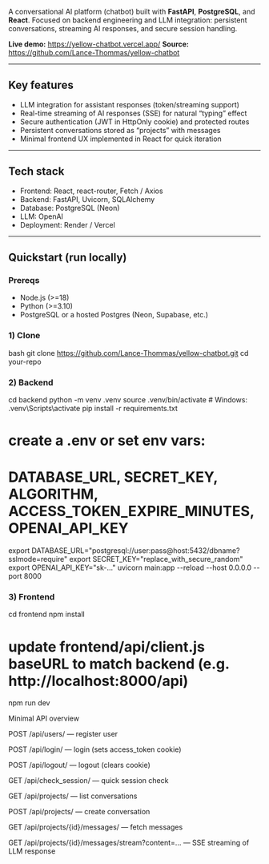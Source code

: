 A conversational AI platform (chatbot) built with **FastAPI**, **PostgreSQL**, and **React**. Focused on backend engineering and LLM integration: persistent conversations, streaming AI responses, and secure session handling.

**Live demo:** https://yellow-chatbot.vercel.app/
**Source:** https://github.com/Lance-Thommas/yellow-chatbot

---

## Key features

- LLM integration for assistant responses (token/streaming support)
- Real-time streaming of AI responses (SSE) for natural “typing” effect
- Secure authentication (JWT in HttpOnly cookie) and protected routes
- Persistent conversations stored as “projects” with messages
- Minimal frontend UX implemented in React for quick iteration

---

## Tech stack

- Frontend: React, react-router, Fetch / Axios
- Backend: FastAPI, Uvicorn, SQLAlchemy
- Database: PostgreSQL (Neon)
- LLM: OpenAI
- Deployment: Render / Vercel

---

## Quickstart (run locally)

### Prereqs

- Node.js (>=18)
- Python (>=3.10)
- PostgreSQL or a hosted Postgres (Neon, Supabase, etc.)

### 1) Clone

bash
git clone https://github.com/Lance-Thommas/yellow-chatbot.git
cd your-repo

### 2) Backend

cd backend
python -m venv .venv
source .venv/bin/activate # Windows: .venv\Scripts\activate
pip install -r requirements.txt

# create a .env or set env vars:

# DATABASE_URL, SECRET_KEY, ALGORITHM, ACCESS_TOKEN_EXPIRE_MINUTES, OPENAI_API_KEY

export DATABASE_URL="postgresql://user:pass@host:5432/dbname?sslmode=require"
export SECRET_KEY="replace_with_secure_random"
export OPENAI_API_KEY="sk-..."
uvicorn main:app --reload --host 0.0.0.0 --port 8000

### 3) Frontend

cd frontend
npm install

# update frontend/api/client.js baseURL to match backend (e.g. http://localhost:8000/api)

npm run dev

Minimal API overview

POST /api/users/ — register user

POST /api/login/ — login (sets access_token cookie)

POST /api/logout/ — logout (clears cookie)

GET /api/check_session/ — quick session check

GET /api/projects/ — list conversations

POST /api/projects/ — create conversation

GET /api/projects/{id}/messages/ — fetch messages

GET /api/projects/{id}/messages/stream?content=... — SSE streaming of LLM response
